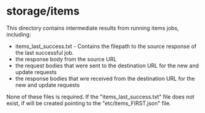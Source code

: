 # storage/items 

This directory contains intermediate results from running items jobs,
including:

* items_last_success.txt - Contains the filepath to the source response of
    the last successful job.
* the response body from the source URL
* the request bodies that were sent to the destination URL for the new and
  update requests
* the response bodies that wre received from the destination URL for the
  new and update requests

None of these files is required. If the "items_last_success.txt" file
does not exist, if will be created pointing to the
"etc/items_FIRST.json" file.
